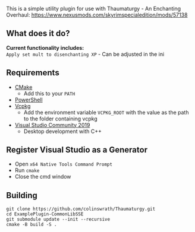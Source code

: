 This is a simple utility plugin for use with Thaumaturgy - An Enchanting Overhaul: https://www.nexusmods.com/skyrimspecialedition/mods/57138  

## What does it do?  

**Current functionality includes:**  
`Apply set mult to disenchanting XP` - Can be adjusted in the ini

## Requirements
* [CMake](https://cmake.org/)
	* Add this to your `PATH`
* [PowerShell](https://github.com/PowerShell/PowerShell/releases/latest)
* [Vcpkg](https://github.com/microsoft/vcpkg)
	* Add the environment variable `VCPKG_ROOT` with the value as the path to the folder containing vcpkg
* [Visual Studio Community 2019](https://visualstudio.microsoft.com/)
	* Desktop development with C++

## Register Visual Studio as a Generator
* Open `x64 Native Tools Command Prompt`
* Run `cmake`
* Close the cmd window

## Building
```
git clone https://github.com/colinswrath/Thaumaturgy.git
cd ExamplePlugin-CommonLibSSE
git submodule update --init --recursive
cmake -B build -S .
```
